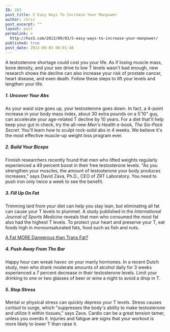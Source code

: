 ```yaml
---
ID: 283
post_title: 5 Easy Ways To Increase Your Manpower
author: chris
post_excerpt: ""
layout: post
permalink: >
  http://hss5.com/2013/09/03/5-easy-ways-to-increase-your-manpower/
published: true
post_date: 2013-09-03 06:01:46
---
```

<p>A testosterone shortage could cost you your life. As if losing muscle mass, bone density, and your sex drive to low T levels wasn't bad enough, new research shows the decline can also increase your risk of prostate cancer, heart disease, and even death. Follow these steps to lift your levels and lengthen your life. <h5><strong>1. Uncover Your Abs</strong></h5> <p>As your waist size goes up, your testosterone goes down. In fact, a 4-point increase in your body mass index, about 30 extra pounds on a 5'10" guy, can accelerate your age-related T decline by 10 years. For a diet that'll help keep your gut in check, try the all-new <em>Men's Health</em> e-book, <em>The Six-Pack Secret</em>. You'll learn how to sculpt rock-solid abs in 4 weeks. We believe it's the most effective muscle-up weight loss program ever. <h5><strong>2. Build Your Biceps</strong></h5> <p>Finnish researchers recently found that men who lifted weights regularly experienced a 49 percent boost in their free testosterone levels. "As you strengthen your muscles, the amount of testosterone your body produces increases," says David Zava, Ph.D., CEO of ZRT Laboratory. You need to push iron only twice a week to see the benefit. <h5><strong>3. Fill Up On Fat</strong></h5> <p>Trimming lard from your diet can help you stay lean, but eliminating all fat can cause your T levels to plummet. A study published in the <em>International Journal of Sports Medicine</em> reveals that men who consumed the most fat also had the highest T levels. To protect your heart and preserve your T, eat foods high in monounsaturated fats, food such as fish and nuts. <p><a href="http://blogs.menshealth.com/bellyoff-nutritionist/a-fat-more-dangerous-than-trans-fat/2011/11/11/?cm_mmc=Yahoo_Health-_-The%20Belly%20Off_Nutritionist-_-5%20Easy%20Ways%20to%20Increase%20Your%20Manpower-_-A%20Fat%20MORE%20Dangerous%20than%20Trans%20Fat">A Fat MORE Dangerous than Trans Fat?</a> <h5><strong>4. Push Away From The Bar</strong></h5> <p><strong></strong>Happy hour can wreak havoc on your manly hormones. In a recent Dutch study, men who drank moderate amounts of alcohol daily for 3 weeks experienced a 7 percent decrease in their testosterone levels. Limit your drinking to one or two glasses of beer or wine a night to avoid a drop in T. <h5><strong>5. Stop Stress</strong></h5> <p>Mental or physical stress can quickly depress your T levels. Stress causes cortisol to surge, which "suppresses the body's ability to make testosterone and utilize it within tissues," says Zava. Cardio can be a great tension tamer, unless you overdo it. Injuries and fatigue are signs that your workout is more likely to lower T than raise it.</p>